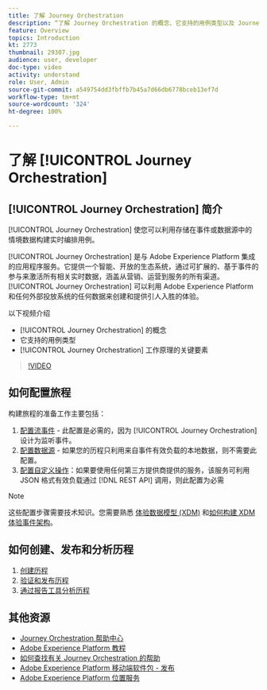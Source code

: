 ```yaml
---
title: 了解 Journey Orchestration
description: “了解 Journey Orchestration 的概念、它支持的用例类型以及 Journey Orchestration 工作方式的关键元素。”
feature: Overview
topics: Introduction
kt: 2773
thumbnail: 29307.jpg
audience: user, developer
doc-type: video
activity: understand
role: User, Admin
source-git-commit: a549754dd3fbffb7b45a7d66db6778bceb13ef7d
workflow-type: tm+mt
source-wordcount: '324'
ht-degree: 100%

---
```



# 了解 [!UICONTROL Journey Orchestration]

## [!UICONTROL Journey Orchestration] 简介

[!UICONTROL Journey Orchestration] 使您可以利用存储在事件或数据源中的情境数据构建实时编排用例。

[!UICONTROL Journey Orchestration] 是与 Adobe Experience Platform 集成的应用程序服务。它提供一个智能、开放的生态系统，通过可扩展的、基于事件的参与来激活所有相关实时数据，涵盖从营销、运营到服务的所有渠道。[!UICONTROL Journey Orchestration] 可以利用 Adobe Experience Platform 和任何外部投放系统的任何数据来创建和提供引人入胜的体验。

以下视频介绍

* [!UICONTROL Journey Orchestration] 的概念
* 它支持的用例类型
* [!UICONTROL Journey Orchestration] 工作原理的关键要素

>[!VIDEO](https://video.tv.adobe.com/v/29307?quality=12)

## 如何配置旅程

构建旅程的准备工作主要包括：

1. [配置流事件](/help/configuring-journey-orchestration/configure-streaming-events.md) - 此配置是必需的，因为 [!UICONTROL Journey Orchestration] 设计为监听事件。
1. [配置数据源](/help/configuring-journey-orchestration/configure-data-sources.md) - 如果您的历程只利用来自事件有效负载的本地数据，则不需要此配置。
1. [配置自定义操作](/help/configuring-journey-orchestration/configure-actions.md)：如果要使用任何第三方提供商提供的服务，该服务可利用 JSON 格式有效负载通过 [!DNL REST API] 调用，则此配置为必需

>[!NOTE]
>
>这些配置步骤需要技术知识。您需要熟悉 [体验数据模型 (XDM)](https://experienceleague.adobe.com/docs/platform-learn/tutorials/schemas/schemas-and-experience-data-model.html?lang=zh-Hans) 和[如何构建 XDM 体验事件架构](https://experienceleague.adobe.com/docs/platform-learn/tutorials/schemas/create-schemas.html?lang=zh-Hans)。

## 如何创建、发布和分析历程

1. [创建历程](/help/building-a-journey/creating-a-journey.md)
1. [验证和发布历程](/help/validate-and-publish-a-journey.md)
1. [通过报告工具分析历程](/help/analyze-a-journey-via-reporting-tools.md)

## 其他资源

* [Journey Orchestration 帮助中心](https://experienceleague.adobe.com/docs/journeys/using/journey-orchestration-home.html?lang=zh-Hans)
* [Adobe Experience Platform 教程](https://experienceleague.adobe.com/docs/platform-learn/tutorials/overview.html?lang=zh-Hans)
* [如何查找有关 Journey Orchestration 的帮助](/help/understanding-journey-orchestration.md)
* [Adobe Experience Platform 移动端软件包 - 发布](https://experienceleague.adobe.com/docs/mobile-sdk-learn/tutorials/fundamentals/understanding-the-mobile-sdks.html?lang=zh-Hans)
* [Adobe Experience Platform 位置服务](https://experienceleague.adobe.com/docs/places/using/home.html?lang=zh-Hans)
